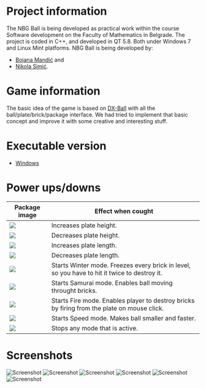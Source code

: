 # Project information

The NBG Ball is being developed as practical work within the course Software development on the Faculty of Mathematics in Belgrade. The project is coded in C++, and developed in QT 5.8. Both under Windows 7 and Linux Mint platforms.
NBG Ball is being developed by:
+ [Bojana Mandić](https://github.com/mandic-bojana "GitHub profile")
and
+ [Nikola Simić](https://github.com/simkers "GitHub profile").

# Game information

The basic idea of the game is based on [DX-Ball](https://en.wikipedia.org/wiki/DX-Ball "Wikipedia page") with all the ball/plate/brick/package interface. We had tried to implement that basic concept and improve it with some creative and interesting stuff.

# Executable version

+ [Windows](https://github.com/MATF-RS17/RS26-nbg-ball/blob/master/NBG.rar "Download")

# Power ups/downs

| Package image | Effect when cought |
|---------------|--------------------|
| ![](../master/images/plate_increase_height.png) | Increases plate height. |
| ![](../master/images/plate_decrease_height.png) | Decreases plate height. |
| ![](../master/images/plate_increase_length.png) | Increases plate length. |
| ![](../master/images/plate_decrease_length.png) | Decreases plate length. |
| ![](../master/images/ice_cream.png) | Starts Winter mode. Freezes every brick in level, so you have to hit it twice to destroy it. |
| ![](../master/images/sushi.png) | Starts Samurai mode. Enables ball moving throught bricks. |
| ![](../master/images/pepper.png) | Starts Fire mode. Enables player to destroy bricks by firing from the plate on mouse click. |
| ![](../master/images/speed_candy.png) | Starts Speed mode. Makes ball smaller and faster. |
| ![](../master/images/package.png) | Stops any mode that is active. |

# Screenshots

![Screenshot](../master/screenshots/1.png)
![Screenshot](../master/screenshots/2.png)
![Screenshot](../master/screenshots/3.png)
![Screenshot](../master/screenshots/4.png)
![Screenshot](../master/screenshots/5.png)
![Screenshot](../master/screenshots/6.png)
